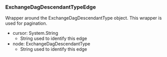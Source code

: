 ### ExchangeDagDescendantTypeEdge
Wrapper around the ExchangeDagDescendantType object. This wrapper is used for pagination.

- cursor: System.String
  - String used to identify this edge
- node: ExchangeDagDescendantType
  - String used to identify this edge
